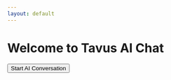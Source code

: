 ```yaml
---
layout: default
---
```


<h1>Welcome to Tavus AI Chat</h1>
<button id="startChat">Start AI Conversation</button>
<div id="chatContainer" style="display:none;"></div>

<script>
document.getElementById('startChat').addEventListener('click', async () => {
    try {
        const response = await fetch('https://api.tavus.io/v1/conversations', {
            method: 'POST',
            headers: {
                'Content-Type': 'application/json',
                'x-api-key': '0fadf8d2ab914c91b1b0719eff16ea20'
            },
            body: JSON.stringify({
                persona_id: 'r9602e00bd30'
            })
        });

        const data = await response.json();
        if (data.conversation_url) {
            const iframe = document.createElement('iframe');
            iframe.src = data.conversation_url;
            iframe.style = 'width:100%;height:600px;border:none;';
            document.getElementById('chatContainer').appendChild(iframe);
            document.getElementById('chatContainer').style.display = 'block';
        }
    } catch (error) {
        console.error('Error:', error);
        alert('Failed to start conversation. Please try again.');
    }
});
</script>